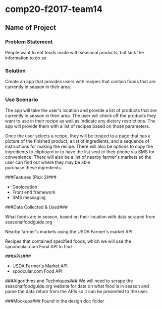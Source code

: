 # comp20-f2017-team14


## Name of Project ##


### Problem Statement ###

People want to eat foods made with seasonal 
products, but lack the information to do so 

### Solution ###

Create an app that provides users with recipes that contain 
foods that are currently in season in their area. 

### Use Scenario ###

The app will take the user's location and provide a list of 
products that are currently in season in their area. The
user will check off the products they want to use in their 
recipe as well as indicate any dietary restrictions. The app 
will provide them with a list of recipes based on those 
parameters. 

Once the user selects a recipe, they will be treated to 
a page that has a picture of the finished product, 
a list of ingredients, and a sequence of instructions for 
making the recipe. There will also be options to copy the ingredients 
to clipboard or to have the list sent to their phone via 
SMS for convenience. There will also be a list of nearby farmer's 
markets so the user can find out where they may be able  
purchase these ingredients. 

###Features (Pick 3)###

- Geolocation
- Front end framework
- SMS messaging

###Data Collected & Used###

What foods are in season, based on their location
with data scraped from seasonalfoodguide.org

Nearby farmer's markets using the USDA Farmer's market
API

Recipes that contained specified foods, which we will
use the spooncular.com Food API to find

###APIs###

- USDA Farmer's Market API 
- spoocular.com Food API 

###Algorithms and Techniques###
We will need to scrape the seasonalfoodguide.org website 
for data on what food is in season and parse the 
data return from the APIs so it can be presented to 
the user. 

###Mockups###
Found in the design doc folder





